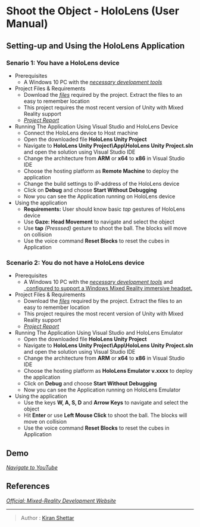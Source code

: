 # Shoot the Object - HoloLens (User Manual)

## Setting-up and Using the HoloLens Application 

### Senario 1: You have a HoloLens device
- Prerequisites
  - A Windows 10 PC with the _[necessary development tools](https://developer.microsoft.com/en-us/windows/mixed-reality/install_the_tools)_
- Project Files & Requirements
  - Download the _[files](https://github.com/kcshettar/cg2f2017/tree/master/Project/Source%20Code)_ required by the project. Extract the files to an easy to remember location
  - This project requires the most recent version of Unity with Mixed Reality support
  - _[Project Report](https://github.com/kcshettar/cg2f2017/blob/master/Project/Project%20Report/Report.pdf)_
- Running The Application Using Visual Studio and HoloLens Device
  - Connect the HoloLens device to Host machine 
  - Open the downloaded file **HoloLens Unity Project**
  - Navigate to **HoloLens Unity Project\App\HoloLens Unity Project.sln** and open the solution using Visual Studio IDE
  - Change the architecture from **ARM** or **x64** to **x86** in Visual Studio IDE
  - Choose the hosting platform as **Remote Machine** to deploy the application
  - Change the build settings to IP-address of the HoloLens device
  - Click on **Debug** and choose **Start Without Debugging** 
  - Now you can see the Application running on HoloLens device 
- Using the application
  - **Requirements:** User should know basic *tap* gestures of HoloLens device
  - Use **Gaze: Head Movement** to navigate and select the object
  - Use **tap** *(Presssed)* gesture to shoot the ball. The blocks will move on collision
  - Use the voice command **Reset Blocks** to reset the cubes in Application

### Scenario 2: You do not have a HoloLens device
- Prerequisites
  - A Windows 10 PC with the _[necessary development tools](https://developer.microsoft.com/en-us/windows/mixed-reality/install_the_tools)_ and _[configured to support a Windows Mixed Reality immersive headset.](https://developer.microsoft.com/en-us/windows/mixed-reality/immersive_headset_setup)
- Project Files & Requirements
  - Download the _[files](https://github.com/kcshettar/cg2f2017/tree/master/Project/Source%20Code)_ required by the project. Extract the files to an easy to remember location
  - This project requires the most recent version of Unity with Mixed Reality support
  - _[Project Report](https://github.com/kcshettar/cg2f2017/tree/master/Project/Report)_
- Running The Application Using Visual Studio and HoloLens Emulator
  - Open the downloaded file **HoloLens Unity Project**
  - Navigate to **HoloLens Unity Project\App\HoloLens Unity Project.sln** and open the solution using Visual Studio IDE
  - Change the architecture from **ARM** or **x64** to **x86** in Visual Studio IDE
  - Choose the hosting platform as **HoloLens Emulator v.xxxx** to deploy the application
  - Click on **Debug** and choose **Start Without Debugging** 
  - Now you can see the Application running on   HoloLens Emulator
- Using the application
  - Use the keys **W, A, S, D** and **Arrow Keys** to navigate and select the object
  - Hit **Enter** or use **Left Mouse Click** to shoot the ball. The blocks will move on collision
  - Use the voice command **Reset Blocks** to reset the cubes in Application

## Demo
_[Navigate to YouTube](https://youtu.be/QL_5PG3RsJE)_

## References
_[Official: Mixed-Reality Development Website](https://developer.microsoft.com/en-us/windows/mixed-reality/development)_
___
> Author : [Kiran Shettar](https://www.cs.uml.edu/~kshettar)